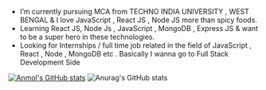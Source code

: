 
                                     
-  I’m currently pursuing MCA from TECHNO INDIA UNIVERSITY , WEST BENGAL & I love JavaScript , React JS , Node JS more than spicy foods.
-  Learning React JS, Node Js , JavaScript , MongoDB , Express JS & want to be a super hero in these technologies.
-  Looking for Internships / full time job related in the field of JavaScript , React , Node , MongoDB etc . Basically I wanna go to Full Stack Development Side

[![Anmol's GitHub stats](https://github-readme-stats.vercel.app/api?username=AnmolSingh-01)](https://github.com/anuraghazra/github-readme-stats)
![Anurag's GitHub stats](https://github-readme-stats.vercel.app/api?username=AnmolSingh-01&show_icons=true&theme=tokyonight)


